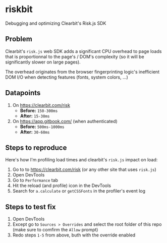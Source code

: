 # riskbit

Debugging and optimizing Clearbit's Risk.js SDK

## Problem

Clearbit's `risk.js` web SDK adds a significant CPU overhead to page loads that is proportionnal to the page's / DOM's complexity (so it will be significantly slower on large pages).

The overhead originates from the browser fingerprinting logic's inefficient DOM I/O when detecting features (fonts, system colors, ...)

## Datapoints

1. On https://clearbit.com/risk
    * **Before:** `150-300ms`
    * **After:** `15-30ms`
2. On https://app.gitbook.com/ (when authenticated)
    * **Before:** `500ms-1000ms`
    * **After:** `30-60ms`

## Steps to reproduce

Here's how I'm profiling load times and clearbit's `risk.js` impact on load:

1. Go to to https://clearbit.com/risk (or any other site that uses `risk.js`)
2. Open DevTools
3. Go to `Performance` tab
4. Hit the reload (and profile) icon in the DevTools
5. Search for `a.calculate` or `getCSSFonts` in the profiler's event log

## Steps to test fix

1. Open DevTools
2. Except go to `Sources > Overrides` and select the root folder of this repo (make sure to comfirm the `Allow` prompt)
3. Redo steps `1-5` from above, buth with the override enabled
